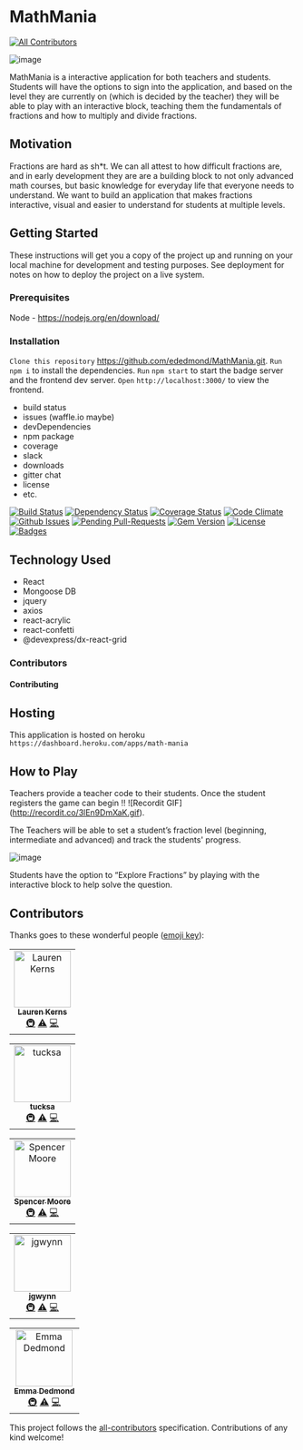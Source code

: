 # MathMania
[![All Contributors](https://img.shields.io/badge/all_contributors-1-orange.svg?style=flat-square)](#contributors)

![image](https://user-images.githubusercontent.com/45190468/57975733-16272000-799d-11e9-9c9d-beacfa8b5865.png)

MathMania is a interactive application for both teachers and students. Students will have the options to sign into the application, and based on the level they are currently on (which is decided by the teacher) they will be able to play with an interactive block, teaching them the fundamentals of fractions and how to multiply and divide fractions.

## Motivation

Fractions are hard as sh*t. We can all attest to how difficult fractions are, and in early development they are are a building block to not only advanced math courses, but basic knowledge for everyday life that everyone needs to understand. We want to build an application that makes fractions interactive, visual and easier to understand for students at multiple levels.

## Getting Started

These instructions will get you a copy of the project up and running on your local machine for development and testing purposes. See deployment for notes on how to deploy the project on a live system.

### Prerequisites

Node - https://nodejs.org/en/download/

### Installation

```Clone this repository``` https://github.com/ededmond/MathMania.git. 
```Run``` ```npm i``` to install the dependencies.
```Run``` ```npm start``` to start the badge server and the frontend dev server.
```Open``` ```http://localhost:3000/``` to view the frontend.

- build status
- issues (waffle.io maybe)
- devDependencies
- npm package
- coverage
- slack
- downloads
- gitter chat
- license
- etc.

[![Build Status](http://img.shields.io/travis/badges/badgerbadgerbadger.svg?style=flat-square)](https://travis-ci.org/badges/badgerbadgerbadger) [![Dependency Status](http://img.shields.io/gemnasium/badges/badgerbadgerbadger.svg?style=flat-square)](https://gemnasium.com/badges/badgerbadgerbadger) [![Coverage Status](http://img.shields.io/coveralls/badges/badgerbadgerbadger.svg?style=flat-square)](https://coveralls.io/r/badges/badgerbadgerbadger) [![Code Climate](http://img.shields.io/codeclimate/github/badges/badgerbadgerbadger.svg?style=flat-square)](https://codeclimate.com/github/badges/badgerbadgerbadger) [![Github Issues](http://githubbadges.herokuapp.com/badges/badgerbadgerbadger/issues.svg?style=flat-square)](https://github.com/badges/badgerbadgerbadger/issues) [![Pending Pull-Requests](http://githubbadges.herokuapp.com/badges/badgerbadgerbadger/pulls.svg?style=flat-square)](https://github.com/badges/badgerbadgerbadger/pulls) [![Gem Version](http://img.shields.io/gem/v/badgerbadgerbadger.svg?style=flat-square)](https://rubygems.org/gems/badgerbadgerbadger) [![License](http://img.shields.io/:license-mit-blue.svg?style=flat-square)](http://badges.mit-license.org) [![Badges](http://img.shields.io/:badges-9/9-ff6799.svg?style=flat-square)](https://github.com/badges/badgerbadgerbadger)

## Technology Used

- React
- Mongoose DB
- jquery
- axios
- react-acrylic
- react-confetti
- @devexpress/dx-react-grid

### Contributors

#### Contributing

## Hosting

This application is hosted on heroku ```https://dashboard.heroku.com/apps/math-mania```

## How to Play

Teachers provide a teacher code to their students.  Once the student registers the game can begin !! ![Recordit GIF] (http://recordit.co/3lEn9DmXaK.gif).  

The Teachers will be able to set a student’s fraction level (beginning, intermediate and advanced) and track the students' progress.  

![image](https://user-images.githubusercontent.com/45190468/57975740-37880c00-799d-11e9-9a60-e31b0bc661e3.png)

Students have the option to “Explore Fractions” by playing with the interactive block to help solve the question.  
## Contributors

Thanks goes to these wonderful people ([emoji key](https://allcontributors.org/docs/en/emoji-key)):

<!-- ALL-CONTRIBUTORS-LIST:START - Do not remove or modify this section -->
<!-- prettier-ignore -->
<table><tr><td align="center"><a href="https://github.com/laurenkerns"><img src="https://avatars3.githubusercontent.com/u/43001893?v=4" width="100px;" alt="Lauren Kerns"/><br /><sub><b>Lauren Kerns</b></sub></a><br /><a href="#infra-laurenkerns" title="Infrastructure (Hosting, Build-Tools, etc)">🚇</a> <a href="https://github.com/ededmond/MathMania/commits?author=laurenkerns" title="Tests">⚠️</a> <a href="https://github.com/ededmond/MathMania/commits?author=laurenkerns" title="Code">💻</a></td></tr></table>
<table><tr><td align="center"><a href="https://github.com/tucksa"><img src="https://avatars0.githubusercontent.com/u/44711931?v=4" width="100px;" alt="tucksa"/><br /><sub><b>tucksa</b></sub></a><br /><a href="#infra-tucksa" title="Infrastructure (Hosting, Build-Tools, etc)">🚇</a> <a href="https://github.com/ededmond/MathMania/commits?author=tucksa" title="Tests">⚠️</a> <a href="https://github.com/ededmond/MathMania/commits?author=tucksa" title="Code">💻</a></td></tr></table>
<table><tr><td align="center"><a href="https://github.com/Smoore090"><img src="https://avatars0.githubusercontent.com/u/44985476?v=4" width="100px;" alt="Spencer Moore"/><br /><sub><b>Spencer Moore</b></sub></a><br /><a href="#infra-Smoore090" title="Infrastructure (Hosting, Build-Tools, etc)">🚇</a> <a href="https://github.com/ededmond/MathMania/commits?author=Smoore090" title="Tests">⚠️</a> <a href="https://github.com/ededmond/MathMania/commits?author=Smoore090" title="Code">💻</a></td></tr></table>
<table><tr><td align="center"><a href="https://github.com/jgwynn36"><img src="https://avatars3.githubusercontent.com/u/45190468?v=4" width="100px;" alt="jgwynn"/><br /><sub><b>jgwynn</b></sub></a><br /><a href="#infra-jgwynn36" title="Infrastructure (Hosting, Build-Tools, etc)">🚇</a> <a href="https://github.com/ededmond/MathMania/commits?author=jgwynn36" title="Tests">⚠️</a> <a href="https://github.com/ededmond/MathMania/commits?author=jgwynn36" title="Code">💻</a></td></tr></table>
<table><tr><td align="center"><a href="https://ededmond.github.io/Bootsrap-Portfolio/"><img src="https://avatars1.githubusercontent.com/u/43710947?v=4" width="100px;" alt="Emma Dedmond"/><br /><sub><b>Emma Dedmond</b></sub></a><br /><a href="#infra-ededmond" title="Infrastructure (Hosting, Build-Tools, etc)">🚇</a> <a href="https://github.com/ededmond/MathMania/commits?author=ededmond" title="Tests">⚠️</a> <a href="https://github.com/ededmond/MathMania/commits?author=ededmond" title="Code">💻</a></td></tr></table>

<!-- ALL-CONTRIBUTORS-LIST:END -->

This project follows the [all-contributors](https://github.com/all-contributors/all-contributors) specification. Contributions of any kind welcome!